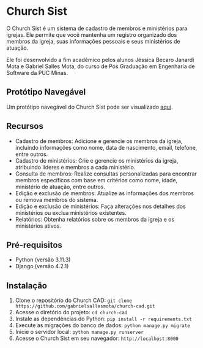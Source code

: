 # Church Sist

O Church Sist é um sistema de cadastro de membros e ministérios para igrejas. Ele permite que você mantenha um registro organizado dos membros da igreja, suas informações pessoais e seus ministérios de atuação. 

Ele foi desenvolvido a fim acadêmico pelos alunos Jéssica Becaro Janardi Mota e Gabriel Salles Mota, do curso de Pós Graduação em Engenharia de Software da PUC Minas.

## Protótipo Navegável

Um protótipo navegável do Church Sist pode ser visualizado [aqui](https://drive.google.com/drive/folders/1vmUiV4ozWcZdUFL1mOCh0w1ULUGFnzJT?usp=drive_link).

## Recursos

- Cadastro de membros: Adicione e gerencie os membros da igreja, incluindo informações como nome, data de nascimento, email, telefone, entre outros.
- Cadastro de ministérios: Crie e gerencie os ministérios da igreja, atribuindo líderes e membros a cada ministério.
- Consulta de membros: Realize consultas personalizadas para encontrar membros específicos com base em critérios como nome, idade, ministério de atuação, entre outros.
- Edição e exclusão de membros: Atualize as informações dos membros ou remova membros do sistema.
- Edição e exclusão de ministérios: Faça alterações nos detalhes dos ministérios ou exclua ministérios existentes.
- Relatórios: Obtenha relatórios sobre os membros da igreja e os ministérios ativos.

## Pré-requisitos

- Python (versão 3.11.3)
- Django (versão 4.2.1)

## Instalação

1. Clone o repositório do Church CAD: `git clone https://github.com/gabrielsallesmota/church-cad.git`
2. Acesse o diretório do projeto: `cd church-cad`
3. Instale as dependências do Python: `pip install -r requirements.txt`
4. Execute as migrações do banco de dados: `python manage.py migrate`
5. Inicie o servidor local: `python manage.py runserver`
6. Acesse o Church Sist em seu navegador: `http://localhost:8000`